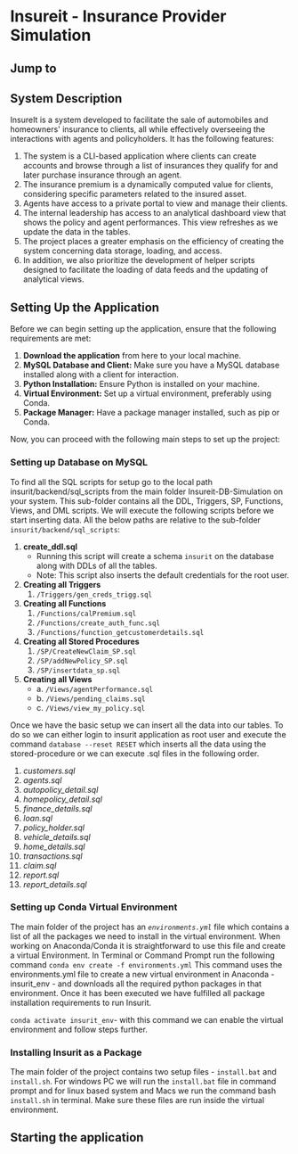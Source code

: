 # Insureit - Insurance Provider Simulation

## Jump to


## System Description
InsureIt is a system developed to facilitate the sale of automobiles and homeowners' insurance to clients, 
all while effectively overseeing the interactions with agents and policyholders. It has the following features:
1. The system is a CLI-based application where clients can create accounts and browse through a list of insurances they qualify for and later purchase insurance through an agent.
2. The insurance premium is a dynamically computed value for clients, considering specific parameters related to the insured asset.
3. Agents have access to a private portal to view and manage their clients.
4. The internal leadership has access to an analytical dashboard view that shows the policy and agent performances. This view refreshes as we update the data in the tables.
5. The project places a greater emphasis on the efficiency of creating the system concerning data storage, loading, and access.
6. In addition, we also prioritize the development of helper scripts designed to facilitate the loading of data feeds and the updating of analytical views.

## Setting Up the Application
Before we can begin setting up the application, ensure that the following requirements are met:
1. **Download the application** from here to your local machine.
2. **MySQL Database and Client:**
   Make sure you have a MySQL database installed along with a client for interaction.
3. **Python Installation:**
   Ensure Python is installed on your machine.
4. **Virtual Environment:**
   Set up a virtual environment, preferably using Conda.
5. **Package Manager:**
   Have a package manager installed, such as pip or Conda.

Now, you can proceed with the following main steps to set up the project:


### Setting up Database on MySQL
To find all the SQL scripts for setup go to the local path insurit/backend/sql_scripts from the main folder Insureit-DB-Simulation on your system. This sub-folder contains all the DDL, Triggers, SP, Functions, Views, and DML scripts.
We will execute the following scripts before we start inserting data. All the below paths are relative to the sub-folder `insurit/backend/sql_scripts`:
1. **create_ddl.sql**
   - Running this script will create a schema `insurit` on the database along with DDLs of all the tables.
   - Note: This script also inserts the default credentials for the root user.
2. **Creating all Triggers**
   1. `/Triggers/gen_creds_trigg.sql`
3. **Creating all Functions**
   1. `/Functions/calPremium.sql`
   2. `/Functions/create_auth_func.sql`
   3. `/Functions/function_getcustomerdetails.sql`
4. **Creating all Stored Procedures**
   1. `/SP/CreateNewClaim_SP.sql`
   2. `/SP/addNewPolicy_SP.sql`
   3. `/SP/insertdata_sp.sql`
5. **Creating all Views**
   - a. `/Views/agentPerformance.sql`
   - b. `/Views/pending_claims.sql`
   - c. `/Views/view_my_policy.sql`

Once we have the basic setup we can insert all the data into our tables. To do so we can either login to insurit application as root user and execute the command `database --reset RESET` which inserts all the data using the stored-procedure or we can execute .sql files in the following order.
1. *customers.sql*
2. *agents.sql*
3. *autopolicy_detail.sql*
4. *homepolicy_detail.sql*
5. *finance_details.sql*
6. *loan.sql*
7. *policy_holder.sql*
8. *vehicle_details.sql*
9. *home_details.sql*
10. *transactions.sql*
11. *claim.sql*
12. *report.sql*
13. *report_details.sql*

### Setting up Conda Virtual Environment
The main folder of the project has an *`environments.yml`* file which contains a list of all the packages we need to install in the virtual environment. When working on Anaconda/Conda it is straightforward to use this file and create a virtual Environment.
In Terminal or Command Prompt run the following command `conda env create -f environments.yml`
This command uses the environments.yml file to create a new virtual environment in Anaconda - insurit_env - and downloads all the required python packages in that environment. Once it has been executed we have fulfilled all package installation requirements to run Insurit. 

`conda activate insurit_env`- with this command we can enable the virtual environment and follow steps further.

### Installing Insurit as a Package
The main folder of the project contains two setup files - `install.bat` and `install.sh`. For windows PC we will run the `install.bat` file in command prompt and for linux based system and Macs we run the command bash `install.sh` in terminal. Make sure these files are run inside the virtual environment.


## Starting the application
